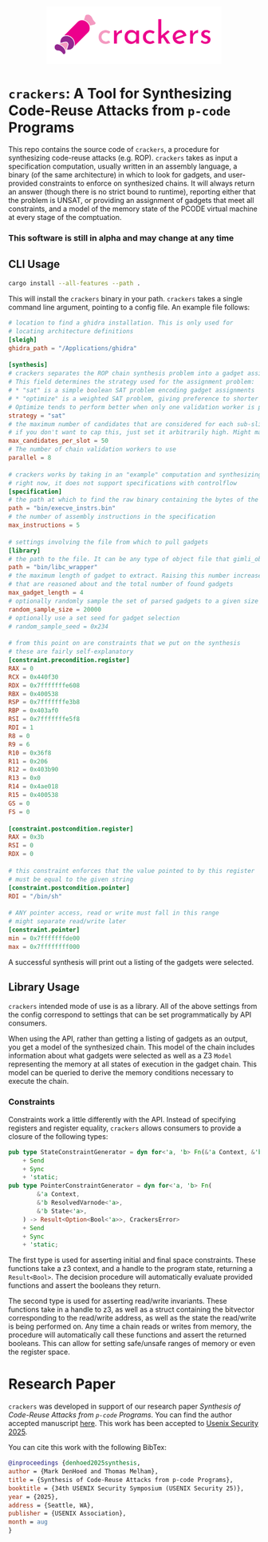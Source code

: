 <div align="center">

<img src="https://raw.githubusercontent.com/toolCHAINZ/crackers/refs/heads/main/crackers.svg" width="350"/>

</div>


# `crackers`: A Tool for Synthesizing Code-Reuse Attacks from `p-code` Programs

This repo contains the source code of `crackers`, a procedure for synthesizing
code-reuse attacks (e.g. ROP). `crackers` takes as input a specification computation, usually
written in an assembly language, a binary (of the same architecture) in which to look
for gadgets, and user-provided constraints to enforce on synthesized chains. It will always
return an answer (though there is no strict bound to runtime), reporting either that the problem
is UNSAT, or providing an assignment of gadgets that meet all constraints, and a model
of the memory state of the PCODE virtual machine at every stage of the comptuation.

### This software is still in alpha and may change at any time

## CLI Usage

```sh
cargo install --all-features --path . 
```

This will install the `crackers` binary in your path. `crackers` takes a single command line argument,
pointing to a config file. An example file follows:

```toml
# location to find a ghidra installation. This is only used for
# locating architecture definitions
[sleigh]
ghidra_path = "/Applications/ghidra"

[synthesis]
# crackers separates the ROP chain synthesis problem into a gadget assignment and gadget validation problem.
# This field determines the strategy used for the assignment problem:
# * "sat" is a simple boolean SAT problem encoding gadget assignments
# * "optimize" is a weighted SAT problem, giving preference to shorter gadgets
# Optimize tends to perform better when only one validation worker is present and SAT scales better with more workers
strategy = "sat"
# the maximum number of candidates that are considered for each sub-slice of the specification
# if you don't want to cap this, just set it arbitrarily high. Might make it optional later
max_candidates_per_slot = 50
# The number of chain validation workers to use
parallel = 8

# crackers works by taking in an "example" computation and synthesizing a compatible chain
# right now, it does not support specifications with controlflow
[specification]
# the path at which to find the raw binary containing the bytes of the specification computation
path = "bin/execve_instrs.bin"
# the number of assembly instructions in the specification
max_instructions = 5

# settings involving the file from which to pull gadgets
[library]
# the path to the file. It can be any type of object file that gimli_object can parse (e.g. ELF, PE)
path = "bin/libc_wrapper"
# the maximum length of gadget to extract. Raising this number increases both the complexity of the gadgets
# that are reasoned about and the total number of found gadgets
max_gadget_length = 4
# optionally randomly sample the set of parsed gadgets to a given size
random_sample_size = 20000
# optionally use a set seed for gadget selection
# random_sample_seed = 0x234

# from this point on are constraints that we put on the synthesis
# these are fairly self-explanatory
[constraint.precondition.register]
RAX = 0
RCX = 0x440f30
RDX = 0x7fffffffe608
RBX = 0x400538
RSP = 0x7fffffffe3b8
RBP = 0x403af0
RSI = 0x7fffffffe5f8
RDI = 1
R8 = 0
R9 = 6
R10 = 0x36f8
R11 = 0x206
R12 = 0x403b90
R13 = 0x0
R14 = 0x4ae018
R15 = 0x400538
GS = 0
FS = 0

[constraint.postcondition.register]
RAX = 0x3b
RSI = 0
RDX = 0

# this constraint enforces that the value pointed to by this register
# must be equal to the given string
[constraint.postcondition.pointer]
RDI = "/bin/sh"

# ANY pointer access, read or write must fall in this range
# might separate read/write later
[constraint.pointer]
min = 0x7fffffffde00
max = 0x7ffffffff000
```

A successful synthesis will print out a listing of the gadgets were selected.

## Library Usage

`crackers` intended mode of use is as a library. All of the above settings from the config correspond
to settings that can be set programmatically by API consumers.

When using the API, rather than getting a listing of gadgets as an output, you get a model of the synthesized chain.
This model of the chain includes information about what gadgets were selected as well as a Z3 `Model` representing the
memory at all states of execution in the gadget chain. This model can be queried to derive the memory conditions
necessary to execute the chain.

### Constraints

Constraints work a little differently with the API. Instead of specifying registers and register equality,
`crackers` allows consumers to provide a closure of the following types:

```rust
pub type StateConstraintGenerator = dyn for<'a, 'b> Fn(&'a Context, &'b State<'a>) -> Result<Bool<'a>, CrackersError>
    + Send
    + Sync
    + 'static;
pub type PointerConstraintGenerator = dyn for<'a, 'b> Fn(
        &'a Context,
        &'b ResolvedVarnode<'a>,
        &'b State<'a>,
    ) -> Result<Option<Bool<'a>>, CrackersError>
    + Send
    + Sync
    + 'static;
```

The first type is used for asserting initial and final space constraints. These functions take a z3 context, and a handle
to the program state, returning a `Result<Bool>`. The decision procedure will automatically evaluate
provided functions and assert the booleans they return.

The second type is used for asserting read/write invariants. These functions take in a handle to z3, as well as a struct containing
the bitvector corresponding to the read/write address, as well as the state the read/write is being performed on. 
Any time a chain reads or writes from memory, the procedure will automatically call these functions and assert the returned
booleans. This can allow for setting safe/unsafe ranges of memory or even the register space.

# Research Paper

`crackers` was developed in support of our research paper _Synthesis of Code-Reuse Attacks from `p-code` Programs_.
You can find the author accepted manuscript [here](https://ora.ox.ac.uk/objects/uuid:906d32ca-407c-4cab-beab-b90200f81d65).
This work has been accepted to [Usenix Security 2025](https://www.usenix.org/conference/usenixsecurity25/presentation/denhoed).

You can cite this work with the following BibTex:

```bibtex
@inproceedings {denhoed2025synthesis,
author = {Mark DenHoed and Thomas Melham},
title = {Synthesis of Code-Reuse Attacks from p-code Programs},
booktitle = {34th USENIX Security Symposium (USENIX Security 25)},
year = {2025},
address = {Seattle, WA},
publisher = {USENIX Association},
month = aug
}
```
